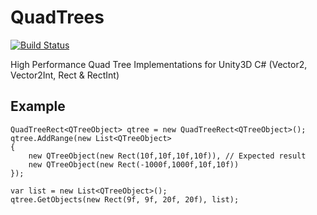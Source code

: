# QuadTrees

[![Build Status](https://travis-ci.org/burningship/QuadTrees.png?branch=master)](https://travis-ci.org/burningship/QuadTrees)

High Performance Quad Tree Implementations for Unity3D C# (Vector2, Vector2Int, Rect & RectInt)

## Example

```
QuadTreeRect<QTreeObject> qtree = new QuadTreeRect<QTreeObject>();
qtree.AddRange(new List<QTreeObject>
{
	new QTreeObject(new Rect(10f,10f,10f,10f)), // Expected result
	new QTreeObject(new Rect(-1000f,1000f,10f,10f))
});

var list = new List<QTreeObject>();
qtree.GetObjects(new Rect(9f, 9f, 20f, 20f), list);
```